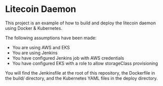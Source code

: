 # Litecoin Daemon

This project is an example of how to build and deploy the litecoin daemon using Docker & Kubernetes.

The following assumptions have been made:
- You are using AWS and EKS
- You are using Jenkins
- You have configured Jenkins job with AWS credentials
- You have configured EKS with a role to allow storageClass provisioning


You will find the Jenkinsfile at the root of this repository, the Dockerfile in the build/ directory, and the Kubernetes YAML files in the deploy directory. 
